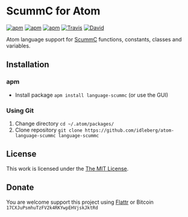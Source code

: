 # ScummC for Atom

[![apm](https://img.shields.io/apm/l/language-scummc.svg?style=flat-square)](https://atom.io/packages/language-scummc)
[![apm](https://img.shields.io/apm/v/language-scummc.svg?style=flat-square)](https://atom.io/packages/language-scummc)
[![apm](https://img.shields.io/apm/dm/language-scummc.svg?style=flat-square)](https://atom.io/packages/language-scummc)
[![Travis](https://img.shields.io/travis/idleberg/atom-language-scummc.svg?style=flat-square)](https://travis-ci.org/idleberg/atom-language-scummc)
[![David](https://img.shields.io/david/dev/idleberg/atom-language-scummc.svg?style=flat-square)](https://david-dm.org/idleberg/atom-language-scummc?type=dev)

Atom language support for [ScummC](https://github.com/AlbanBedel/scummc) functions, constants, classes and variables.

## Installation

### apm

* Install package `apm install language-scummc` (or use the GUI)

### Using Git

1. Change directory `cd ~/.atom/packages/`
2. Clone repository `git clone https://github.com/idleberg/atom-language-scummc language-scummc`

## License

This work is licensed under the [The MIT License](LICENSE.md).

## Donate

You are welcome support this project using [Flattr](https://flattr.com/submit/auto?user_id=idleberg&url=https://github.com/idleberg/atom-language-scummc) or Bitcoin `17CXJuPsmhuTzFV2k4RKYwpEHVjskJktRd`